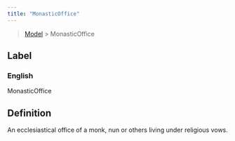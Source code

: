 ```yaml
---
title: "MonasticOffice"
---
```


> [Model](../../) > MonasticOffice

## Label

### English
MonasticOffice


## Definition
An ecclesiastical office of a monk, nun or others living under religious vows. 


    
